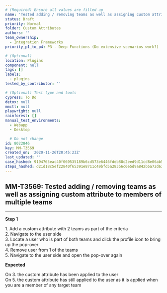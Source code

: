 ```yaml
---
# (Required) Ensure all values are filled up
name: 'Tested adding / removing teams as well as assigning custom attribute to members of multiple teams'
status: Draft
priority: Normal
folder: Custom Attributes
authors: ''
team_ownership:
  - Integration Frameworks
priority_p1_to_p4: P3 - Deep Functions (Do extensive scenarios work?)

# (Optional)
location: Plugins
component: null
tags: []
labels:
  - plugins
tested_by_contributor: ''

# (Optional) Test type and tools
cypress: To Do
detox: null
mmctl: null
playwright: null
rainforest: []
manual_test_environments:
  - Webapp
  - Desktop

  # Do not change
id: 8022846
key: MM-T3569
created_on: '2020-11-26T20:45:23Z'
last_updated: ''
case_hashed: 9194765eac40f069535189b6cd573e6446fdeb88c2eed9d11cd8e06ab5a4ae5726d32014dedbe39e62c023b4e09f2149
steps_hashed: d21d18c5ef22840f65391e8711c49bfd5a283b6c6e5d9a842b5a72d63cf6799a76daa45347b89482b229c0a15e3bcc8a
---
```


<!-- (Auto-generated) Based on frontmatter's "key" and "name" -->

## MM-T3569: Tested adding / removing teams as well as assigning custom attribute to members of multiple teams

---

**Step 1**

1\. Add a custom attribute with 2 teams as part of the criteria\
2\. Navigate to the user side\
3\. Locate a user who is part of both teams and click the profile icon to bring up the pop-over\
4\. Remove user from 1 of the teams\
5\. Navigate to the user side and open the pop-over again

**Expected**

On 3. the custom attribute has been applied to the user\
On 5. the custom attribute has still applied to the user as it is applied when you are a member of any target team
